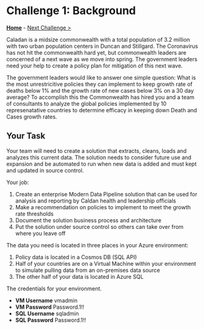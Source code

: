 # Challenge 1: Background

**[Home](../README.md)** - [Next Challenge >](./02-Provision.md)

Caladan is a midsize commonwealth with a total population of 3.2 million with two urban population centers in Duncan and Stillgard.
The Coronavirus has not hit the commonwealth hard yet, but commonwealth leaders are concerned of a next wave as we move into spring.
The government leaders need your help to create a policy plan for mitigation of this next wave.  

The government leaders would like to answer one simple question:
What is the most unrestricitive policies they can implement to keep growth rate of deaths below 1% and the growth rate of new cases below 3% on a 30 day average?
To accomplish this the Commonwealth has hired you and a team of consultants to analyze the global policies implemented by 10 represenatative countries to determine efficacy in keeping down Death and Cases growth rates.

## Your Task

Your team will need to create a solution that extracts, cleans, loads and analyzes this current data.
The solution needs to consider future use and expansion and be automated to run when new data is added and must kept and updated in source control.  

Your job:
1. Create an enterprise Modern Data Pipeline solution that can be used for analysis and reporting by Caldan health and leadership officials
2. Make a recommendation on policies to implement to meet the growth rate thresholds
3. Document the solution business process and architecture
4. Put the solution under source control so others can take over from where you leave off

The data you need is located in three places in your Azure environment:

1. Policy data is located in a Cosmos DB (SQL API)
2. Half of your countries are on a Virtual Machine within your environment to simulate pulling data from an on-premises data source
3. The other half of your data is located in Azure SQL

The credentials for your environment.

- **VM Username**    vmadmin
- **VM Password**   Password.1!!
- **SQL Username**   sqladmin
- **SQL Password**  Password.1!!